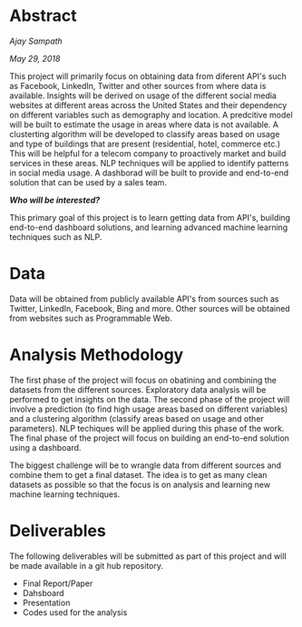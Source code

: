# Abstract

_Ajay Sampath_ 

_May 29, 2018_

This project will primarily focus on obtaining data from diferent API's such as Facebook, LinkedIn, Twitter and other sources from where data is available. Insights will be derived on usage of the different social media websites at different areas across the United States and their dependency on different variables such as demography and location. A predcitive model will be built to estimate the usage in areas where data is not available. A clusterting algorithm will be developed to classify areas based on usage and type of buildings that are present (residential, hotel, commerce etc.) This will be helpful for a telecom company to proactively market and build services in these areas. NLP techniques will be applied to identify patterns in social media usage. A dashborad will be built to provide and end-to-end solution that can be used by a sales team.

**_Who will be interested?_**

This primary goal of this project is to learn getting data from API's, building end-to-end dashboard solutions, and learning advanced machine learning techniques such as NLP. 

# Data 

Data will be obtained from publicly available API's from sources such as Twitter, LinkedIn, Facebook, Bing and more. Other sources will be obtained from websites such as Programmable Web. 

# Analysis Methodology

The first phase of the project will focus on obatining and combining the datasets from the different sources. Exploratory data analysis will be performed to get insights on the data. The second phase of the project will involve a prediction (to find high usage areas based on different variables) and a clustering algorithm (classify areas based on usage and other parameters). NLP techiques will be applied during this phase of the work. The final phase of the project will focus on building an end-to-end solution using a dashboard.

The biggest challenge will be to wrangle data from different sources and combine them to get a final dataset. The idea is to get as many clean datasets as possible so that the focus is on analysis and learning new machine learning techniques. 

# Deliverables

The following deliverables will be submitted as part of this project and will be made available in a git hub repository.
* Final Report/Paper
* Dahsboard 
* Presentation
* Codes used for the analysis
